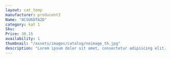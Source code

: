 ```yaml
---
layout: cat_temp
manufacturer: producent2
Name: "8CSU6DTA2D"
category: kat 1
Sku:
Price: 30.15
availability: 1
thumbnail: "/assets/images/catalog/noimage_th.jpg"
description: "Lorem ipsum dolor sit amet, consectetur adipiscing elit. Suspendisse vitae nisl pulvinar, eleifend augue in, ultricies purus. Sed rutrum mi a magna ornare feugiat sit amet quis tortor. "
---
```


